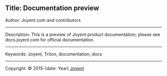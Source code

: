 Title: Documentation preview
----

Author: Joyent.com and contributors

----

Description: This is a preview of Joyent product documentation; please see docs.joyent.com for official documentation.

----

Keywords: Joyent, Triton, documentation, docs

----

Copyright: © 2015-(date: Year) [Joyent](http://https.joyent.com/)